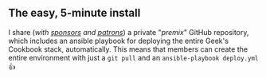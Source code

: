 ## The easy, 5-minute install

I share (_with [sponsors][github_sponsor] and [patrons][patreon]_) a private "_premix_" GitHub repository, which includes an ansible playbook for deploying the entire Geek's Cookbook stack, automatically. This means that members can create the entire environment with just a ```git pull``` and an ```ansible-playbook deploy.yml``` 👍

[patreon]:	        https://www.patreon.com/bePatron?u=6982506
[github_sponsor]:   https://github.com/sponsors/funkypenguin

